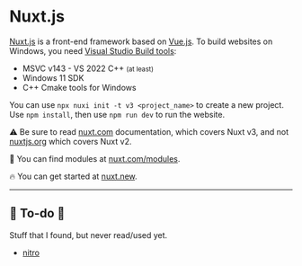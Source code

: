 # Nuxt.js

<div class="row row-cols-md-2"><div>

[Nuxt.js](https://github.com/nuxt/nuxt) is a front-end framework based on [Vue.js](../vue.js/index.md). To build websites on Windows, you need [Visual Studio Build tools](https://visualstudio.microsoft.com/downloads/):

* MSVC v143 - VS 2022 C++ <small>(at least)</small>
* Windows 11 SDK
* C++ Cmake tools for Windows

You can use `npx nuxi init -t v3 <project_name>` to create a new project. Use `npm install`, then use `npm run dev` to run the website.
</div><div>

⚠️ Be sure to read [nuxt.com](https://nuxt.com/docs/getting-started/installation) documentation, which covers Nuxt v3, and not [nuxtjs.org](https://nuxtjs.org/) which covers Nuxt v2.

🚀 You can find modules at [nuxt.com/modules](https://nuxt.com/modules).

🔥 You can get started at [nuxt.new](https://nuxt.new/).
</div></div>

<hr class="sep-both">

## 👻 To-do 👻

Stuff that I found, but never read/used yet.

<div class="row row-cols-md-2"><div>

* [nitro](https://github.com/unjs/nitro)
</div><div>


</div></div>